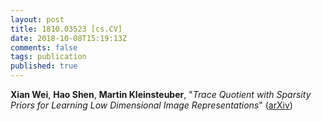 ```yaml
---
layout: post
title: 1810.03523 [cs.CV]
date: 2018-10-08T15:19:13Z
comments: false
tags: publication
published: true
---
```


<b>Xian Wei</b>, <b>Hao Shen</b>, <b>Martin Kleinsteuber</b>, "<i>Trace Quotient with Sparsity Priors for Learning Low Dimensional Image  Representations</i>" ([arXiv](http://arxiv.org/abs/1810.03523v1))
